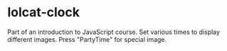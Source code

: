 # lolcat-clock
Part of an introduction to JavaScript course. Set various times to display different images. Press "PartyTime" for special image.
